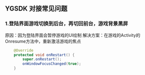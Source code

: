 ## YGSDK 对接常见问题

### 1.登陆界面游戏切换到后台，再切回前台，游戏背景黑屏
原因：因为登陆界面会暂停游戏的UI绘制
解决方案：在游戏的Activity的Onresume方法中，重新激活游戏的焦点
```java
    @Override
    protected void onRestart() {
        super.onRestart();
        onWindowFocusChanged(true);
    }
```
